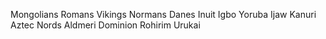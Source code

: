 Mongolians
Romans
Vikings
Normans
Danes
Inuit
Igbo
Yoruba
Ijaw
Kanuri
Aztec
Nords
Aldmeri Dominion
Rohirim
Urukai
